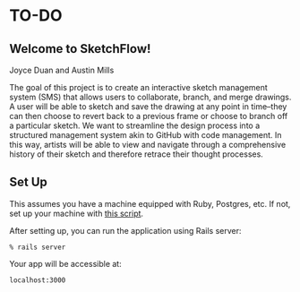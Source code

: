 # TO-DO

## Welcome to SketchFlow!
Joyce Duan and Austin Mills

The goal of this project is to create an interactive sketch management system (SMS) that allows users to collaborate, branch, and merge drawings. A user will be able to sketch and save the drawing at any point in time–they can then choose to revert back to a previous frame or choose to branch off a particular sketch. We want to streamline the design process into a structured management system akin to GitHub with code management. In this way, artists will be able to view and navigate through a comprehensive history of their sketch and therefore retrace their thought processes.

## Set Up
This assumes you have a machine equipped with Ruby, Postgres, etc. If not, set up
your machine with [this script].

[this script]: https://github.com/thoughtbot/laptop

After setting up, you can run the application using Rails server:

    % rails server

Your app will be accessible at:

    localhost:3000
